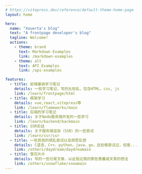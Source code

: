```yaml
---
# https://vitepress.dev/reference/default-theme-home-page
layout: home

hero:
  name: "Xouerta's blog"
  text: "A frontpage developer's blog"
  tagline: Welcome!
  actions:
    - theme: brand
      text: Markdown Examples
      link: /markdown-examples
    - theme: alt
      text: API Examples
      link: /api-examples

features:
  - title: 前端基础学习笔记
    details: 一些学习笔记，写的比较乱，包含HTML，css, js
    link: /learn/frontpage/html
  - title: 框架学习
    details: vue,react,vitepress等
    link: /learn/flameworks/main
  - title: 后端的学习笔记
    details: 关于Node服务端开发的一些学习
    link: /learn/backend/backmain
  - title: SSR实战
    details: 关于服务端渲染（SSR）的一些尝试
    link: /learn/ssr/ssr
  - title: 一些其他的胡乱尝试以及胡思乱想
    details: C语言，C++，python，java，go，这些都尝试过，但是...
    link: /others/daydream/daydreamain
  - title: 雪花片片
    details: 写的一些烂尾文章，以此铭记我的那些愚蠢或天真的想法
    link: /others/snowflake/snowmain
---
```


